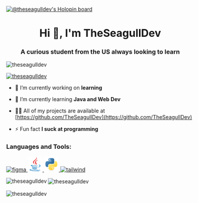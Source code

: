 [![@theseagulldev's Holopin board](https://holopin.me/theseagulldev)](https://holopin.io/@theseagulldev)

<h1 align="center">Hi 👋, I'm TheSeagullDev</h1>
<h3 align="center">A curious student from the US always looking to learn</h3>

<p align="left"> <img src="https://komarev.com/ghpvc/?username=theseagulldev&label=Profile%20views&color=0e75b6&style=flat" alt="theseagulldev" /> </p>

<p align="left"> <a href="https://github.com/ryo-ma/github-profile-trophy"><img src="https://github-profile-trophy.vercel.app/?username=theseagulldev" alt="theseagulldev" /></a> </p>

- 🔭 I’m currently working on **learning**

- 🌱 I’m currently learning **Java and Web Dev**

- 👨‍💻 All of my projects are available at [https://github.com/TheSeagullDev](https://github.com/TheSeagullDev)

- ⚡ Fun fact **I suck at programming**

<p align="left">
</p>

<h3 align="left">Languages and Tools:</h3>
<p align="left"> <a href="https://www.figma.com/" target="_blank" rel="noreferrer"> <img src="https://www.vectorlogo.zone/logos/figma/figma-icon.svg" alt="figma" width="40" height="40"/> </a> <a href="https://www.java.com" target="_blank" rel="noreferrer"> <img src="https://raw.githubusercontent.com/devicons/devicon/master/icons/java/java-original.svg" alt="java" width="40" height="40"/> </a> <a href="https://www.python.org" target="_blank" rel="noreferrer"> <img src="https://raw.githubusercontent.com/devicons/devicon/master/icons/python/python-original.svg" alt="python" width="40" height="40"/> </a> <a href="https://tailwindcss.com/" target="_blank" rel="noreferrer"> <img src="https://www.vectorlogo.zone/logos/tailwindcss/tailwindcss-icon.svg" alt="tailwind" width="40" height="40"/> </a> </p>

<p><img align="left" src="https://github-readme-stats.vercel.app/api/top-langs?username=theseagulldev&show_icons=true&locale=en&layout=compact" alt="theseagulldev" /></p>

<p>&nbsp;<img align="center" src="https://github-readme-stats.vercel.app/api?username=theseagulldev&show_icons=true&locale=en" alt="theseagulldev" /></p>

<p><img align="center" src="https://github-readme-streak-stats.herokuapp.com/?user=theseagulldev&" alt="theseagulldev" /></p>

